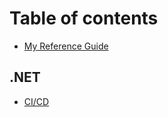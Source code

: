 # Table of contents

* [My Reference Guide](README.md)

## .NET

* [CI/CD](.net/continuous-integration-and-delivery.md) 
